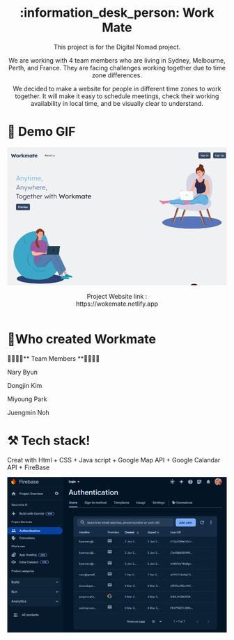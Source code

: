 



<div style="text-align:center;">
        <h1>:information_desk_person: Work Mate</h1>
        <p>This project is for the Digital Nomad project.</p>
        <p>We are working with 4 team members who are living in Sydney, Melbourne, Perth, and France. They are facing challenges working together due to time zone differences.</p>
        <p>We decided to make a website for people in different time zones to work together. It will make it easy to schedule meetings, check their working availability in local time, and be visually clear to understand.</p>
    </div>

# :movie_camera: Demo GIF
</div><p align="center">
<img src="https://github.com/NAry-Byun/workmate/blob/master/img/wokemate1.gif?raw=true"></img></p><div></div>
<p align="center">Project Website link :<br> https://wokemate.netlify.app  <br> <br>

# 🙌Who created Workmate
👨‍🎓👩‍🎓** Team Members **👨‍🎓👩‍🎓<br>

Nary Byun

Dongjin Kim

Miyoung Park

Juengmin Noh


# ⚒️ Tech stack!



Creat with Html +  CSS + Java script + Google Map API + Google Calandar API + FireBase


<img src="https://github.com/NAry-Byun/workmate/blob/master/img/workmate2.png?raw=true" ></img>
